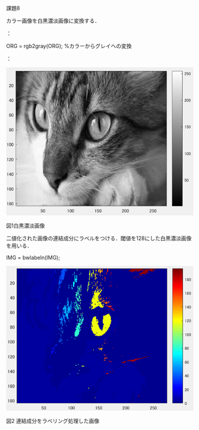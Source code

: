 課題8


カラー画像を白黒濃淡画像に変換する．

：

ORG = rgb2gray(ORG); %カラーからグレイへの変換

：

![原画像](https://github.com/matsuorui/image_processing_17ec094/blob/master/image/image/k2-1.png)

図1白黒濃淡画像

二値化された画像の連結成分にラベルをつける．閾値を128にした白黒濃淡画像を用いる．

IMG = bwlabeln(IMG);

![画像](https://github.com/matsuorui/image_processing_17ec094/blob/master/image/image/k8-1.png)

図2 連結成分をラベリング処理した画像

